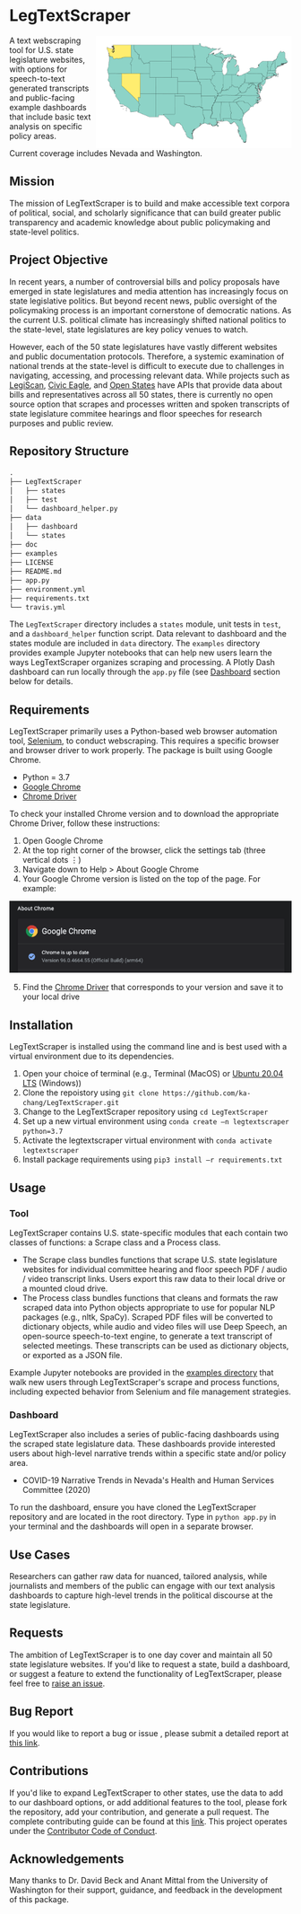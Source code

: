 # LegTextScraper

<img src="doc/readme_map/readme_map.png" height="200" width="350" align=right>

A text webscraping tool for U.S. state legislature websites, with options for speech-to-text generated transcripts and public-facing example dashboards that include basic text analysis on specific policy areas.

Current coverage includes Nevada and Washington.

## Mission

The mission of LegTextScraper is to build and make accessible text corpora of political, social, and scholarly significance that can build greater public transparency and academic knowledge about public policymaking and state-level politics. 

## Project Objective

In recent years, a number of controversial bills and policy proposals have emerged in state legislatures and media attention has increasingly focus on state legislative politics. But beyond recent news, public oversight of the policymaking process is an important cornerstone of democratic nations. As the current U.S. political climate has increasingly shifted national politics to the state-level, state legislatures are key policy venues to watch.

However, each of the 50 state legislatures have vastly different websites and public documentation protocols. Therefore, a systemic examination of national trends at the state-level is difficult to execute due to challenges in navigating, accessing, and processing relevant data. While projects such as [LegiScan](https://legiscan.com), [Civic Eagle](https://www.civiceagle.com/), and [Open States](https://openstates.org/) have APIs that provide data about bills and representatives across all 50 states, there is currently no open source option that scrapes and processes written and spoken transcripts of state legislature commitee hearings and floor speeches for research purposes and public review. 

## Repository Structure
 ```
.
├── LegTextScraper
│   ├── states
│   ├── test
│   └── dashboard_helper.py
├── data
│   ├── dashboard
│   └── states
├── doc
├── examples
├── LICENSE
├── README.md
├── app.py
├── environment.yml
├── requirements.txt
└── travis.yml
 ```
The `LegTextScraper` directory includes a `states` module, unit tests in `test`, and a `dashboard_helper` function script. Data relevant to dashboard and the states module are included in `data` directory. The `examples` directory provides example Jupyter notebooks that can help new users learn the ways LegTextScraper organizes scraping and processing. A Plotly Dash dashboard can run locally through the `app.py` file (see [Dashboard](https://github.com/ka-chang/LegTextScraper/blob/main/README.md#dashboard) section below for details.

## Requirements

LegTextScraper primarily uses a Python-based web browser automation tool, [Selenium](https://www.selenium.dev), to conduct webscraping. This requires a specific browser and browser driver to work properly. The package is built using Google Chrome.

- Python = 3.7
- [Google Chrome](https://www.google.com/chrome/)  
- [Chrome Driver](https://chromedriver.chromium.org/downloads)

To check your installed Chrome version and to download the appropriate Chrome Driver, follow these instructions:
1. Open Google Chrome
2. At the top right corner of the browser, click the settings tab (three vertical dots ⋮)
3. Navigate down to Help > About Google Chrome
4. Your Google Chrome version is listed on the top of the page. For example:

<img src="doc/readme_chrome.png">

5. Find the [Chrome Driver](https://chromedriver.chromium.org/downloads) that corresponds to your version and save it to your local drive

## Installation

LegTextScraper is installed using the command line and is best used with a virtual environment due to its dependencies.

1. Open your choice of terminal (e.g., Terminal (MacOS) or [Ubuntu 20.04 LTS](https://www.microsoft.com/en-us/p/ubuntu-2004-lts/9n6svws3rx71?activetab=pivot:overviewtab) (Windows))
2. Clone the repoistory using `git clone https://github.com/ka-chang/LegTextScraper.git`
3. Change to the LegTextScraper repository using `cd LegTextScraper`
4. Set up a new virtual environment using `conda create –n legtextscraper python=3.7`
5. Activate the legtextscraper virtual environment with `conda activate legtextscraper`
6. Install package requirements using `pip3 install –r requirements.txt`

## Usage

### Tool

LegTextScraper contains U.S. state-specific modules that each contain two classes of functions: a Scrape class and a Process class. 

- The Scrape class bundles functions that scrape U.S. state legislature websites for individual committee hearing and floor speech PDF / audio / video transcript links. Users export this raw data to their local drive or a mounted cloud drive.
- The Process class bundles functions that cleans and formats the raw scraped data into Python objects appropriate to use for popular NLP packages (e.g., nltk, SpaCy). Scraped PDF files will be converted to dictionary objects, while audio and video files will use Deep Speech, an open-source speech-to-text engine, to generate a text transcript of selected meetings. These transcripts can be used as dictionary objects, or exported as a JSON file.

Example Jupyter notebooks are provided in the [examples directory](https://github.com/ka-chang/LegTextScraper/tree/main/examples) that walk new users through LegTextScraper's scrape and process functions, including expected behavior from Selenium and file management strategies.

### Dashboard

LegTextScraper also includes a series of public-facing dashboards using the scraped state legislature data. These dashboards  provide interested users about high-level narrative trends within a specific state and/or policy area. 

- COVID-19 Narrative Trends in Nevada's Health and Human Services Committee (2020) 

To run the dashboard, ensure you have cloned the LegTextScraper repository and are located in the root directory. Type in `python app.py` in your terminal and the dashboards will open in a separate browser.

## Use Cases

Researchers can gather raw data for nuanced, tailored analysis, while journalists and members of the public can engage with our text analysis dashboards to capture high-level trends in the political discourse at the state legislature.

## Requests 
The ambition of LegTextScraper is to one day cover and maintain all 50 state legislature websites. If you'd like to request a state, build a dashboard, or suggest a feature to extend the functionality of LegTextScraper, please feel free to [raise an issue](https://github.com/ka-chang/LegTextScraper/issues). 

## Bug Report
If you would like to report a bug or issue , please submit a detailed report at [this link](https://github.com/ka-chang/LegTextScraper/issues/new).
 
## Contributions
If you'd like to expand LegTextScraper to other states, use the data to add to our dashboard options, or add additional features to the tool, please fork the repository, add your contribution, and generate a pull request. The complete contributing guide can be found at this [link](https://github.com/ka-chang/LegTextScraper/blob/main/doc/CONTRIBUTING.md). This project operates under the [Contributor Code of Conduct](https://www.contributor-covenant.org/version/1/0/0/code-of-conduct/).

## Acknowledgements
Many thanks to Dr. David Beck and Anant Mittal from the University of Washington for their support, guidance, and feedback in the development of this package.
